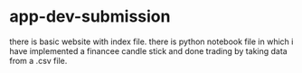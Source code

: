 # app-dev-submission
there is basic website with index file.
there is python notebook file in which i have implemented a financee candle stick and done trading by taking data from a .csv file.
